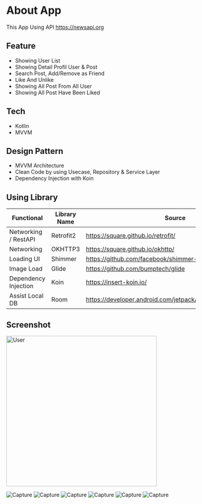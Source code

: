 # About App
This App Using API https://newsapi.org 

## Feature
- Showing User List
- Showing Detail Profil User & Post
- Search Post, Add/Remove as Friend
- Like And Unlike
- Showing All Post From All User
- Showing All Post Have Been Liked

## Tech
- Kotlin
- MVVM

## Design Pattern
- MVVM Architecture
- Clean Code by using Usecase, Repository & Service Layer
- Dependency Injection with Koin

## Using Library
| Functional           | Library Name | Source                                      |
|----------------------|--------------|---------------------------------------------|
| Networking / RestAPI | Retrofit2    | https://square.github.io/retrofit/          |
| Networking           | OKHTTP3      | https://square.github.io/okhttp/            |
| Loading UI           | Shimmer      | https://github.com/facebook/shimmer-android |
| Image Load           | Glide        | https://github.com/bumptech/glide           |
| Dependency Injection            | Koin         | https://insert-koin.io/           |
| Assist Local DB      | Room         | https://developer.android.com/jetpack/androidx/releases/room           |

## Screenshot
<img src="https://github.com/hafidrf/hafidlogique/blob/master/1.app.jpg?raw=true" alt="User" width="400" />

![Capture](https://github.com/hafidrf/hafidlogique/blob/master/1.app.jpg?raw=true)
![Capture](https://github.com/hafidrf/hafidlogique/blob/master/2.app.jpg?raw=true)
![Capture](https://github.com/hafidrf/hafidlogique/blob/master/3.app.jpg?raw=true)
![Capture](https://github.com/hafidrf/hafidlogique/blob/master/4.app.jpg?raw=true)
![Capture](https://github.com/hafidrf/hafidlogique/blob/master/5.app.jpg?raw=true)
![Capture](https://github.com/hafidrf/hafidlogique/blob/master/6.app.jpg?raw=true)
